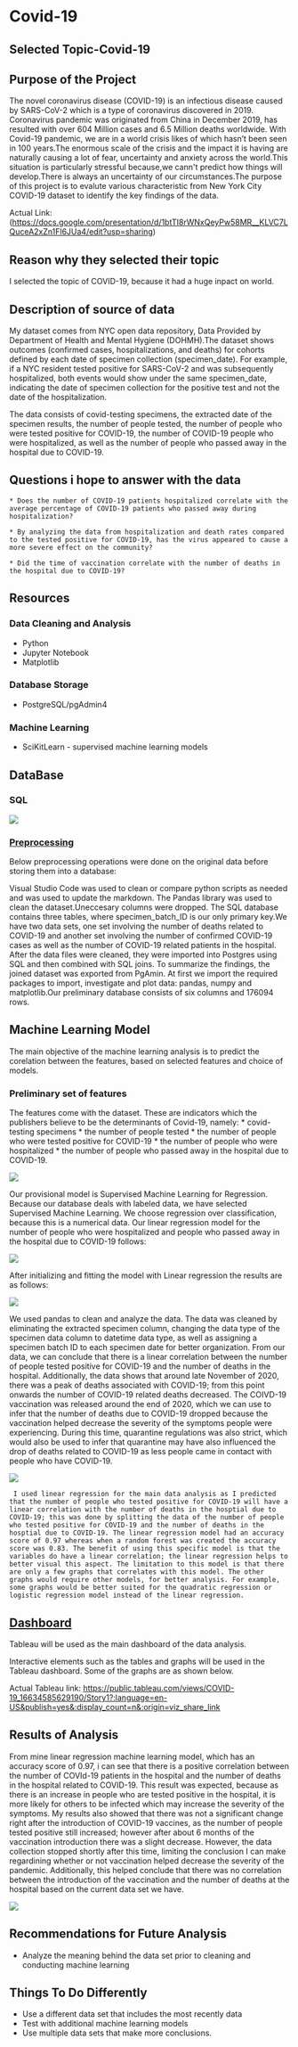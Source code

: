 # Covid-19

## Selected Topic-Covid-19

## Purpose of the Project

The novel coronavirus disease (COVID-19) is an infectious disease caused by SARS-CoV-2 which is a type of coronavirus discovered in 2019. Coronavirus pandemic was originated from China in December 2019, has resulted with over 604 Million cases and 6.5 Million deaths worldwide. With Covid-19 pandemic, we are in a world crisis likes of which hasn’t been seen in 100 years.The enormous scale of the crisis and the impact it is having are naturally causing a lot of fear, uncertainty and anxiety across the world.This situation is particularly stressful because,we cann't predict how things will develop.There is always an uncertainty of our circumstances.The purpose of this project is to evalute various characteristic from New York City COVID-19 dataset to identify the key findings of the data.
  

  Actual Link: (https://docs.google.com/presentation/d/1btTI8rWNxQeyPw58MR__KLVC7LQuceA2xZn1Fl6JUa4/edit?usp=sharing)
## Reason why they selected their topic

  I selected the topic of COVID-19, because it had a huge inpact on world.

## Description of  source of data

  My dataset comes from NYC open data repository, Data Provided by Department of Health and Mental Hygiene (DOHMH).The dataset shows outcomes (confirmed cases, hospitalizations, and deaths) for cohorts defined by each date of specimen collection (specimen_date). For example, if a NYC resident tested positive for SARS-CoV-2 and was subsequently hospitalized, both events would show under the same specimen_date, indicating the date of specimen collection for the positive test and not the date of the hospitalization.

  The data consists of covid-testing specimens, the extracted date of the specimen results, the number of people tested, the number of people who were tested positive for COVID-19, the number of COVID-19 people who were hospitalized, as well as the number of people who passed away in the hospital due to COVID-19.

## Questions i hope to answer with the data

    * Does the number of COVID-19 patients hospitalized correlate with the average percentage of COVID-19 patients who passed away during hospitalization?
  
    * By analyzing the data from hospitalization and death rates compared to the tested positive for COVID-19, has the virus appeared to cause a more severe effect on the community?
  
    * Did the time of vaccination correlate with the number of deaths in the hospital due to COVID-19?
  
## Resources

### Data Cleaning and Analysis

- Python
- Jupyter Notebook
- Matplotlib

### Database Storage

  * PostgreSQL/pgAdmin4

### Machine Learning

  * SciKitLearn - supervised machine learning models

## DataBase

### SQL

![](https://github.com/ritawang917/Covid-19-/blob/main/ERD.png)

### [Preprocessing](https://github.com/ritawang917/Covid-19-/blob/main/project.sql)

Below preprocessing operations were done on the original data before storing them into a database:

Visual Studio Code was used to clean or compare python scripts as needed and was used to update the markdown. The Pandas library was used to clean the dataset.Uneccesary columns were dropped. The SQL database contains three tables, where specimen_batch_ID is our only primary key.We have two data sets, one set involving the number of deaths related to COVID-19 and another set involving the number of confirmed COVID-19 cases as well as the number of COVID-19 related patients in the hospital. After the data files were cleaned, they were imported into Postgres using SQL and then combined with SQL joins. To summarize the findings, the joined dataset was exported from PgAmin. At first we import the required packages to import, investigate and plot data: pandas, numpy and matplotlib.Our preliminary database consists of six columns and 176094 rows.
  
## Machine Learning Model

The main objective of the machine learning analysis is to predict the corelation between the features, based on selected features and choice of models.

### Preliminary set of features

 The features come with the dataset. These are indicators which the publishers believe to be the determinants of Covid-19, namely:
    * covid-testing specimens
    * the number of people tested
    * the number of people who were tested positive for COVID-19
    * the number of people who were hospitalized
    * the number of people who passed away in the hospital due to COVID-19.
    
  ![](https://github.com/ritawang917/Covid-19-/blob/main/feature%20selection.png)
  
  Our provisional model is Supervised Machine Learning for Regression. Because our database deals with labeled data, we have selected Supervised Machine Learning. We choose regression over classification, because this is a numerical data.
  Our linear regression model for the number of people who were hospitalized and people who passed away in the hospital due to COVID-19 follows:
  
  ![](https://github.com/ritawang917/Covid-19-/blob/main/linear.png)
  
  After initializing and fitting the model with Linear regression the results are as follows:
  
  ![](https://github.com/ritawang917/Covid-19-/blob/main/ac.png)
  
  
  We used pandas to clean and analyze the data. The data was cleaned by eliminating the extracted specimen column, changing the data type of the specimen data column to datetime data type, as well as assigning a specimen batch ID to each specimen date for better organization. From our data, we can conclude that there is a linear correlation between the number of people tested positive for COVID-19 and the number of deaths in the hospital. Additionally, the data shows that around late November of 2020, there was a peak of deaths associated with COVID-19; from this point onwards the number of COVID-19 related deaths decreased. The COIVD-19 vaccination was released around the end of 2020, which we can use to infer that the number of deaths due to COVID-19 dropped because the vaccination helped decrease the severity of the symptoms people were experiencing. During this time, quarantine regulations was also strict, which would also be used to infer that quarantine may have also influenced the drop of deaths related to COVID-19 as less people came in contact with people who have COVID-19.
  
  ![](https://github.com/ritawang917/Covid-19-/blob/main/specimen.png)
    
     I used linear regression for the main data analysis as I predicted that the number of people who tested positive for COVID-19 will have a linear correlation with the number of deaths in the hosptial due to COVID-19; this was done by splitting the data of the number of people who tested positive for COVID-19 and the number of deaths in the hosptial due to COVID-19. The linear regression model had an accuracy score of 0.97 whereas when a random forest was created the accuracy score was 0.83. The benefit of using this specific model is that the variables do have a linear correlation; the linear regression helps to better visual this aspect. The limitation to this model is that there are only a few graphs that correlates with this model. The other graphs would require other models, for better analysis. For example, some graphs would be better suited for the quadratic regression or logistic regression model instead of the linear regression.
  
  
## [Dashboard](https://public.tableau.com/app/profile/julia.drobotya2624/viz/COVID-19_16634585629190/Story1)

  Tableau will be used as the main dashboard of the data analysis.
  
  Interactive elements such as the tables and graphs will be used in the Tableau dashboard. Some of the graphs are as shown below.
  
  Actual Tableau link: https://public.tableau.com/views/COVID-19_16634585629190/Story1?:language=en-US&publish=yes&:display_count=n&:origin=viz_share_link
  
## Results of Analysis

  From mine linear regression machine learning model, which has an accuracy score of 0.97, i can see that there is a positive correlation between the number of COVId-19 patients in the hospital and the number of deaths in the hospital related to COVID-19. This result was expected, because as there is an increase in people who are tested positive in the hospital, it is more likely for others to be infected which may increase the severity of the symptoms. My results also showed that there was not a significant change right after the introduction of COVID-19 vaccines, as the number of people tested positive still increased; however after about 6 months of the vaccination introduction there was a slight decrease. However, the data collection stopped shortly after this time, limiting the conclusion I can make regardining whether or not vaccination helped decrease the severity of the pandemic. Additionally, this helped conclude that there was no correlation between the introduction of the vaccination and the number of deaths at the hospital based on the current data set we have.
  
![](https://github.com/ritawang917/Covid-19-/blob/main/Screenshot%20(2034).png)
  
 ## Recommendations for Future Analysis
 
  * Analyze the meaning behind the data set prior to cleaning and conducting machine learning
  
 ## Things To Do Differently
 
  * Use a different data set that includes the most recently data
  * Test with additional machine learning models
  * Use multiple data sets that make more conclusions.
